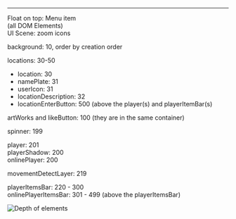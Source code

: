 ---

Float on top:
Menu item  
(all DOM Elements)  
UI Scene: zoom icons

background: 10, order by creation order

locations: 30-50

- location: 30
- namePlate: 31
- userIcon: 31
- locationDescription: 32
- locationEnterButton: 500 (above the player(s) and playerItemBar(s)

artWorks and likeButton: 100 (they are in the same container)

spinner: 199

player: 201  
playerShadow: 200  
onlinePlayer: 200

movementDetectLayer: 219

playerItemsBar: 220 - 300  
onlinePlayerItemsBar: 301 - 499 (above the playerItemsBar)

![Depth of elements](https://docs.google.com/drawings/d/e/2PACX-1vQdqTUoZHwcejUIKpwKiJkAO98hrveVLB7yjxAByTCiWKeEeANVkavNBxK-peSR-Z0g8D7CUnUc20Sz/pub?w=680&h=524)
